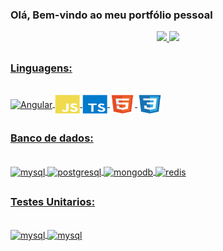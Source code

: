 ### Olá, Bem-vindo ao meu portfólio pessoal

<div align="center">
  <a href="https://github.com/PauloMurakami">
  <img height="180em" src="https://github-readme-stats.vercel.app/api?username=PauloMurakami&show_icons=true&theme=dark&include_all_commits=true&count_private=true"/>
  <img height="180em" src="https://github-readme-stats.vercel.app/api/top-langs/?username=PauloMurakami&layout=compact&langs_count=7&theme=dark"/>
</div>

##

### Linguagens:

<div style="display: inline_block"><br>
  <img align="center" alt="Angular" height="30" width="40"  src="https://cdn.jsdelivr.net/gh/devicons/devicon/icons/angularjs/angularjs-original.svg" />
  <img align="center" alt="Js" height="30" width="40" src="https://raw.githubusercontent.com/devicons/devicon/master/icons/javascript/javascript-plain.svg">
  <img align="center" alt="Ts" height="30" width="40" src="https://raw.githubusercontent.com/devicons/devicon/master/icons/typescript/typescript-plain.svg">
  <img align="center" alt="HTML" height="30" width="40" src="https://raw.githubusercontent.com/devicons/devicon/master/icons/html5/html5-original.svg">
  <img align="center" alt="CSS" height="30" width="40" src="https://raw.githubusercontent.com/devicons/devicon/master/icons/css3/css3-original.svg">
</div>

##

### Banco de dados:

<div style="display: inline_block"><br>
  <img align="center" alt="mysql" height="30" width="40"  src="https://cdn.jsdelivr.net/gh/devicons/devicon/icons/mysql/mysql-original.svg"/>
  <img align="center" alt="postgresql" height="30" width="40" src="https://cdn.jsdelivr.net/gh/devicons/devicon/icons/postgresql/postgresql-original-wordmark.svg">
  <img align="center" alt="mongodb" height="30" width="40" src="https://cdn.jsdelivr.net/gh/devicons/devicon/icons/mongodb/mongodb-original.svg">
  <img align="center" alt="redis" height="30" width="40" src="https://cdn.jsdelivr.net/gh/devicons/devicon/icons/redis/redis-original.svg">
</div>

##

### Testes Unitarios:

<div style="display: inline_block"><br>
  <img align="center" alt="mysql" height="30" width="40"  src="https://cdn.jsdelivr.net/gh/devicons/devicon/icons/jest/jest-plain.svg"/>
  <img align="center" alt="mysql" height="30" width="40"  src="https://cdn.jsdelivr.net/gh/devicons/devicon/icons/jasmine/jasmine-plain.svg"/>
</div>

<!--
**PauloMurakami/PauloMurakami** is a ✨ _special_ ✨ repository because its `README.md` (this file) appears on your GitHub profile.

Here are some ideas to get you started:

- 🔭 I’m currently working on ...
- 🌱 I’m currently learning ...
- 👯 I’m looking to collaborate on ...
- 🤔 I’m looking for help with ...
- 💬 Ask me about ...
- 📫 How to reach me: ...
- 😄 Pronouns: ...
- ⚡ Fun fact: ...
-->
